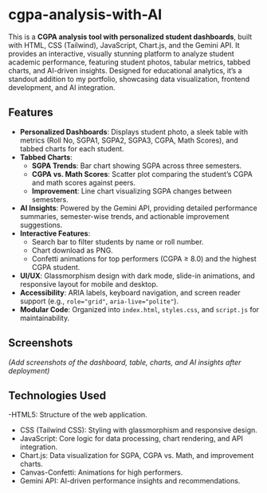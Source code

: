 # cgpa-analysis-with-AI


This is a **CGPA analysis tool with personalized student dashboards**, built with HTML, CSS (Tailwind), JavaScript, Chart.js, and the Gemini API. It provides an interactive, visually stunning platform to analyze student academic performance, featuring student photos, tabular metrics, tabbed charts, and AI-driven insights. Designed for educational analytics, it’s a standout addition to my portfolio, showcasing data visualization, frontend development, and AI integration.

## Features

- **Personalized Dashboards**: Displays student photo, a sleek table with metrics (Roll No, SGPA1, SGPA2, SGPA3, CGPA, Math Scores), and tabbed charts for each student.
- **Tabbed Charts**:
  - **SGPA Trends**: Bar chart showing SGPA across three semesters.
  - **CGPA vs. Math Scores**: Scatter plot comparing the student’s CGPA and math scores against peers.
  - **Improvement**: Line chart visualizing SGPA changes between semesters.
- **AI Insights**: Powered by the Gemini API, providing detailed performance summaries, semester-wise trends, and actionable improvement suggestions.
- **Interactive Features**:
  - Search bar to filter students by name or roll number.
  - Chart download as PNG.
  - Confetti animations for top performers (CGPA ≥ 8.0) and the highest CGPA student.
- **UI/UX**: Glassmorphism design with dark mode, slide-in animations, and responsive layout for mobile and desktop.
- **Accessibility**: ARIA labels, keyboard navigation, and screen reader support (e.g., `role="grid"`, `aria-live="polite"`).
- **Modular Code**: Organized into `index.html`, `styles.css`, and `script.js` for maintainability.



## Screenshots

*(Add screenshots of the dashboard, table, charts, and AI insights after deployment)*

## Technologies Used

 -HTML5: Structure of the web application.
- CSS (Tailwind CSS): Styling with glassmorphism and responsive design.
- JavaScript: Core logic for data processing, chart rendering, and API integration.
- Chart.js: Data visualization for SGPA, CGPA vs. Math, and improvement charts.
- Canvas-Confetti: Animations for high performers.
- Gemini API: AI-driven performance insights and recommendations.

